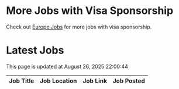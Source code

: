 # More Jobs with Visa Sponsorship

Check out [Europe Jobs](https://github.com/sureshparimi/europejobs#latest-jobs) for more jobs with visa sponsorship.

# Latest Jobs

This page is updated at August 26, 2025 22:00:44

| Job Title | Job Location | Job Link | Job Posted |
| --- | --- | --- | --- |
